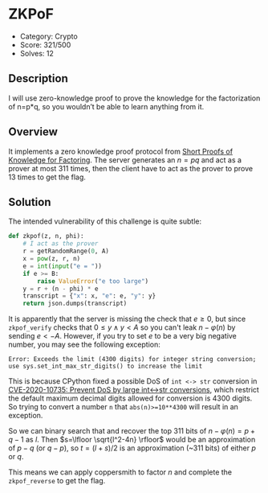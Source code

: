 # ZKPoF

* Category: Crypto
* Score: 321/500
* Solves: 12

## Description

I will use zero-knowledge proof to prove the knowledge for the factorization of n=p*q, so you wouldn’t be able to learn anything from it.

## Overview

It implements a zero knowledge proof protocol from [Short Proofs of Knowledge for Factoring](https://www.di.ens.fr/~stern/data/St84.pdf). The server generates an $n=pq$ and act as a prover at most $311$ times, then the client have to act as the prover to prove $13$ times to get the flag.

## Solution

The intended vulnerability of this challenge is quite subtle:

```python
def zkpof(z, n, phi):
    # I act as the prover
    r = getRandomRange(0, A)
    x = pow(z, r, n)
    e = int(input("e = "))
    if e >= B:
        raise ValueError("e too large")
    y = r + (n - phi) * e
    transcript = {"x": x, "e": e, "y": y}
    return json.dumps(transcript)
```

It is apparently that the server is missing the check that $e \ge 0$, but since `zkpof_verify` checks that $0 \le y \land y < A$ so you can't leak $n-\varphi(n)$ by sending $e<-A$. However, if you try to set $e$ to be a very big negative number, you may see the following exception:

```
Error: Exceeds the limit (4300 digits) for integer string conversion; use sys.set_int_max_str_digits() to increase the limit
```

This is because CPython fixed a possible DoS of `int <-> str` conversion in [CVE-2020-10735: Prevent DoS by large int<->str conversions](https://github.com/python/cpython/issues/95778), which restrict the default maximum decimal digits allowed for conversion is 4300 digits. So trying to convert a number `n` that `abs(n)>=10**4300` will result in an exception.

So we can binary search that and recover the top $311$ bits of $n-\varphi(n)=p+q-1$ as $l$. Then $s=\lfloor \sqrt{l^2-4n} \rfloor$ would be an approximation of $p-q$ (or $q-p$), so $t=(l+s)/2$ is an approximation (~311 bits) of either $p$ or $q$.

This means we can apply coppersmith to factor $n$ and complete the `zkpof_reverse` to get the flag.
